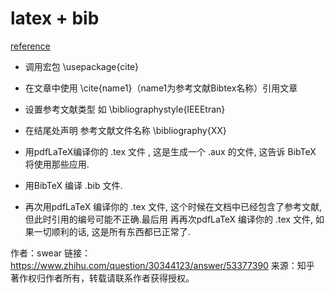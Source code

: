 # latex + bib
[reference](https://www.zhihu.com/question/30344123?sort=created)

* 调用宏包 \usepackage{cite}
* 在文章中使用 \cite{name1}（name1为参考文献Bibtex名称）引用文章
* 设置参考文献类型 如 \bibliographystyle{IEEEtran}
* 在结尾处声明 参考文献文件名称 \bibliography{XX}


* 用pdfLaTeX编译你的 .tex 文件 , 这是生成一个 .aux 的文件, 这告诉 BibTeX 将使用那些应用.
* 用BibTeX 编译 .bib 文件.
* 再次用pdfLaTeX 编译你的 .tex 文件, 这个时候在文档中已经包含了参考文献, 但此时引用的编号可能不正确.最后用 再再次pdfLaTeX 编译你的 .tex 文件, 如果一切顺利的话, 这是所有东西都已正常了.

作者：swear
链接：https://www.zhihu.com/question/30344123/answer/53377390
来源：知乎
著作权归作者所有，转载请联系作者获得授权。